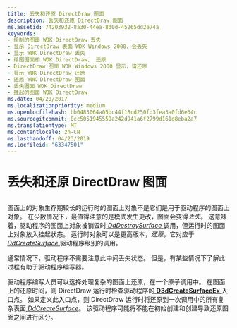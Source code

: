 ```yaml
---
title: 丢失和还原 DirectDraw 图面
description: 丢失和还原 DirectDraw 图面
ms.assetid: 74203932-8a30-44ea-8d0d-45265dd2e74a
keywords:
- 绘制的图面 WDK DirectDraw 丢失
- 显示 DirectDraw 表面 WDK Windows 2000，会丢失
- 显示 WDK DirectDraw 丢失
- 绘图图面相 WDK DirectDraw、 还原
- DirectDraw 图面 WDK Windows 2000 显示，请还原
- 显示 WDK DirectDraw 还原
- 还原 WDK DirectDraw 图面
- 丢失图面 WDK DirectDraw
- 挂起的图面 WDK DirectDraw
ms.date: 04/20/2017
ms.localizationpriority: medium
ms.openlocfilehash: bb0483064a05bc44f18cd250fd3fea3a0fd6e34c
ms.sourcegitcommit: 0cc5051945559a242d941a6f2799d161d8eba2a7
ms.translationtype: MT
ms.contentlocale: zh-CN
ms.lasthandoff: 04/23/2019
ms.locfileid: "63347501"
---
```

# <a name="losing-and-restoring-directdraw-surfaces"></a>丢失和还原 DirectDraw 图面


## <span id="ddk_losing_and_restoring_directdraw_surfaces_gg"></span><span id="DDK_LOSING_AND_RESTORING_DIRECTDRAW_SURFACES_GG"></span>


图面上的对象生存期较长的运行时的图面上对象不是它们是用于驱动程序的图面上对象。 在少数情况下，最值得注意的是模式发生更改，图面会变得*丢失*。 这意味着，驱动程序的图面上对象被销毁时[ *DdDestroySurface* ](https://msdn.microsoft.com/library/windows/hardware/ff549281)调用，但运行时的图面上对象放入挂起状态。 运行时对象可以是更高版本，*还原*，它对应于[ *DdCreateSurface* ](https://msdn.microsoft.com/library/windows/hardware/ff549263)驱动程序级别的调用。

通常情况下，驱动程序不需要注意此中间丢失状态。 但是，有某些情况下了解此过程有助于驱动程序编写器。

驱动程序编写人员可以选择处理复杂的图面上还原，在一个原子调用中。 在图面上的还原时间，则 DirectDraw 运行时检查驱动程序的[ **D3dCreateSurfaceEx** ](https://msdn.microsoft.com/library/windows/hardware/ff542840)入口点。 如果定义此入口点，则 DirectDraw 运行时将还原到一次调用中的所有复杂表面[ *DdCreateSurface*](https://msdn.microsoft.com/library/windows/hardware/ff549263)。 该驱动程序可能将不能在初始创建和创建导致还原图面之间进行区分。

 

 





